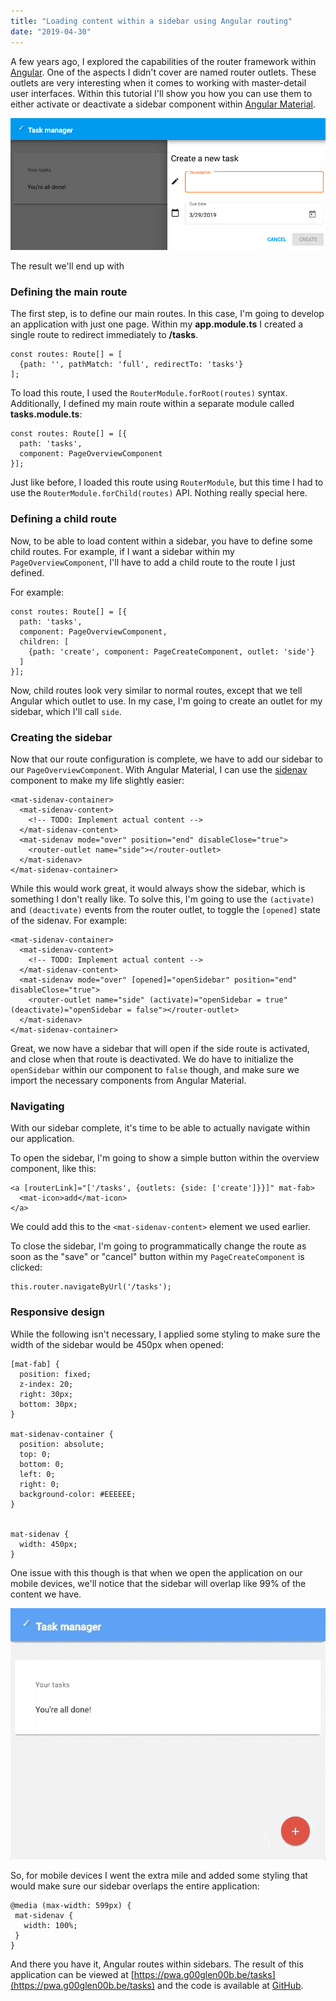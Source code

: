 ```yaml
---
title: "Loading content within a sidebar using Angular routing"
date: "2019-04-30"
---
```


A few years ago, I explored the capabilities of the router framework within [Angular](https://angular.io/). One of the aspects I didn't cover are named router outlets. These outlets are very interesting when it comes to working with master-detail user interfaces. Within this tutorial I'll show you how you can use them to either activate or deactivate a sidebar component within [Angular Material](https://material.angular.io/).

![The result of the sidebar using Angular Material.](images/angular-material-sidebar.png)

The result we'll end up with

### Defining the main route

The first step, is to define our main routes. In this case, I'm going to develop an application with just one page. Within my **app.module.ts** I created a single route to redirect immediately to **/tasks**.

```
const routes: Route[] = [
  {path: '', pathMatch: 'full', redirectTo: 'tasks'}
];
```

To load this route, I used the `RouterModule.forRoot(routes)` syntax. Additionally, I defined my main route within a separate module called **tasks.module.ts**:

```
const routes: Route[] = [{
  path: 'tasks',
  component: PageOverviewComponent
}];
```

Just like before, I loaded this route using `RouterModule`, but this time I had to use the `RouterModule.forChild(routes)` API. Nothing really special here.

### Defining a child route

Now, to be able to load content within a sidebar, you have to define some child routes. For example, if I want a sidebar within my `PageOverviewComponent`, I'll have to add a child route to the route I just defined.

For example:

```
const routes: Route[] = [{
  path: 'tasks',
  component: PageOverviewComponent,
  children: [
    {path: 'create', component: PageCreateComponent, outlet: 'side'}
  ]
}];
```

Now, child routes look very similar to normal routes, except that we tell Angular which outlet to use. In my case, I'm going to create an outlet for my sidebar, which I'll call `side`.

### Creating the sidebar

Now that our route configuration is complete, we have to add our sidebar to our `PageOverviewComponent`. With Angular Material, I can use the [sidenav](https://material.angular.io/components/sidenav/overview) component to make my life slightly easier:

```
<mat-sidenav-container>
  <mat-sidenav-content>
    <!-- TODO: Implement actual content -->
  </mat-sidenav-content>
  <mat-sidenav mode="over" position="end" disableClose="true">
    <router-outlet name="side"></router-outlet>
  </mat-sidenav>
</mat-sidenav-container>
```

While this would work great, it would always show the sidebar, which is something I don't really like. To solve this, I'm going to use the `(activate)` and `(deactivate)` events from the router outlet, to toggle the `[opened]` state of the sidenav. For example:

```
<mat-sidenav-container>
  <mat-sidenav-content>
    <!-- TODO: Implement actual content -->
  </mat-sidenav-content>
  <mat-sidenav mode="over" [opened]="openSidebar" position="end" disableClose="true">
    <router-outlet name="side" (activate)="openSidebar = true" (deactivate)="openSidebar = false"></router-outlet>
  </mat-sidenav>
</mat-sidenav-container>
```

Great, we now have a sidebar that will open if the side route is activated, and close when that route is deactivated. We do have to initialize the `openSidebar` within our component to `false` though, and make sure we import the necessary components from Angular Material.

### Navigating

With our sidebar complete, it's time to be able to actually navigate within our application.

To open the sidebar, I'm going to show a simple button within the overview component, like this:

```
<a [routerLink]="['/tasks', {outlets: {side: ['create']}}]" mat-fab>
  <mat-icon>add</mat-icon>
</a>
```

We could add this to the `<mat-sidenav-content>` element we used earlier.

To close the sidebar, I'm going to programmatically change the route as soon as the "save" or "cancel" button within my `PageCreateComponent` is clicked:

```
this.router.navigateByUrl('/tasks');
```

### Responsive design

While the following isn't necessary, I applied some styling to make sure the width of the sidebar would be 450px when opened:

```
[mat-fab] {
  position: fixed;
  z-index: 20;
  right: 30px;
  bottom: 30px;
}

mat-sidenav-container {
  position: absolute;
  top: 0;
  bottom: 0;
  left: 0;
  right: 0;
  background-color: #EEEEEE;
}


mat-sidenav {
  width: 450px;
}
```

One issue with this though is that when we open the application on our mobile devices, we'll notice that the sidebar will overlap like 99% of the content we have.

![Animation of the sidebar in action](images/sidebar-animation.gif)

So, for mobile devices I went the extra mile and added some styling that would make sure our sidebar overlaps the entire application:

```
@media (max-width: 599px) {
 mat-sidenav {
   width: 100%;
 }
}
```

And there you have it, Angular routes within sidebars. The result of this application can be viewed at [https://pwa.g00glen00b.be/tasks](https://pwa.g00glen00b.be/tasks) and the code is available at [GitHub](https://github.com/g00glen00b/angular-cli-pwa).
